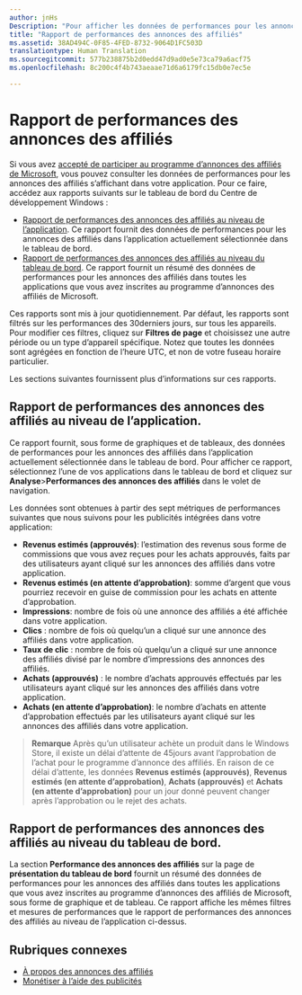 ```yaml
---
author: jnHs
Description: "Pour afficher les données de performances pour les annonces des affiliés dans vos applications, utilisez les rapports de performances des annonces des affiliés au niveau du compte et de l’application dans le tableau de bord du Centre de développementWindows."
title: "Rapport de performances des annonces des affiliés"
ms.assetid: 38AD494C-0F85-4FED-8732-9064D1FC503D
translationtype: Human Translation
ms.sourcegitcommit: 577b238875b2d0edd47d9ad0e5e73ca79a6acf75
ms.openlocfilehash: 8c200c4f4b743aeaae71d6a6179fc15db0e7ec5e

---
```


# Rapport de performances des annonces des affiliés

Si vous avez [accepté de participer au programme d’annonces des affiliés de Microsoft](about-affiliate-ads.md), vous pouvez consulter les données de performances pour les annonces des affiliés s’affichant dans votre application. Pour ce faire, accédez aux rapports suivants sur le tableau de bord du Centre de développement Windows :

-   [Rapport de performances des annonces des affiliés au niveau de l’application](affiliates-performance-report.md#app-level-affiliates-performance-report). Ce rapport fournit des données de performances pour les annonces des affiliés dans l’application actuellement sélectionnée dans le tableau de bord.
-   [Rapport de performances des annonces des affiliés au niveau du tableau de bord](affiliates-performance-report.md#dashboard-level-affiliates-performance-report). Ce rapport fournit un résumé des données de performances pour les annonces des affiliés dans toutes les applications que vous avez inscrites au programme d’annonces des affiliés de Microsoft.

Ces rapports sont mis à jour quotidiennement. Par défaut, les rapports sont filtrés sur les performances des 30derniers jours, sur tous les appareils. Pour modifier ces filtres, cliquez sur **Filtres de page** et choisissez une autre période ou un type d’appareil spécifique. Notez que toutes les données sont agrégées en fonction de l’heure UTC, et non de votre fuseau horaire particulier.

Les sections suivantes fournissent plus d’informations sur ces rapports.

## Rapport de performances des annonces des affiliés au niveau de l’application.

Ce rapport fournit, sous forme de graphiques et de tableaux, des données de performances pour les annonces des affiliés dans l’application actuellement sélectionnée dans le tableau de bord. Pour afficher ce rapport, sélectionnez l’une de vos applications dans le tableau de bord et cliquez sur **Analyse**&gt;**Performances des annonces des affiliés** dans le volet de navigation.

Les données sont obtenues à partir des sept métriques de performances suivantes que nous suivons pour les publicités intégrées dans votre application:

-   **Revenus estimés (approuvés)**: l’estimation des revenus sous forme de commissions que vous avez reçues pour les achats approuvés, faits par des utilisateurs ayant cliqué sur les annonces des affiliés dans votre application.
-   **Revenus estimés (en attente d’approbation)**: somme d’argent que vous pourriez recevoir en guise de commission pour les achats en attente d’approbation.
-   **Impressions**: nombre de fois où une annonce des affiliés a été affichée dans votre application.
-   **Clics** : nombre de fois où quelqu’un a cliqué sur une annonce des affiliés dans votre application.
-   **Taux de clic** : nombre de fois où quelqu’un a cliqué sur une annonce des affiliés divisé par le nombre d’impressions des annonces des affiliés.
-   **Achats (approuvés)** : le nombre d’achats approuvés effectués par les utilisateurs ayant cliqué sur les annonces des affiliés dans votre application.
-   **Achats (en attente d’approbation)**: le nombre d’achats en attente d’approbation effectués par les utilisateurs ayant cliqué sur les annonces des affiliés dans votre application.

> **Remarque** Après qu’un utilisateur achète un produit dans le Windows Store, il existe un délai d’attente de 45jours avant l’approbation de l’achat pour le programme d’annonce des affiliés. En raison de ce délai d’attente, les données **Revenus estimés (approuvés)**, **Revenus estimés (en attente d’approbation)**, **Achats (approuvés)** et **Achats (en attente d’approbation)** pour un jour donné peuvent changer après l’approbation ou le rejet des achats.

## Rapport de performances des annonces des affiliés au niveau du tableau de bord.

La section **Performance des annonces des affiliés** sur la page de **présentation du tableau de bord** fournit un résumé des données de performances pour les annonces des affiliés dans toutes les applications que vous avez inscrites au programme d’annonces des affiliés de Microsoft, sous forme de graphique et de tableau. Ce rapport affiche les mêmes filtres et mesures de performances que le rapport de performances des annonces des affiliés au niveau de l’application ci-dessus.

## Rubriques connexes

* [À propos des annonces des affiliés](about-affiliate-ads.md)
* [Monétiser à l’aide des publicités](monetize-with-ads.md)
 

 



<!--HONumber=Jun16_HO4-->



